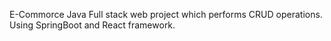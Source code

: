 E-Commorce Java Full stack web project which performs CRUD operations.
Using SpringBoot and React framework.
